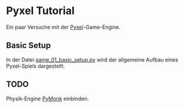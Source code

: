 # Pyxel Tutorial

Ein paar Versuche mit der [Pyxel](https://github.com/kitao/pyxel)-Game-Engine.

## Basic Setup

In der Datei [game_01_basic_setup.py](game_01_basic_setup.py) wird der allgemeine Aufbau eines
Pyxel-Spiels dargestellt.

## TODO

Physik-Engine [PyMonk](http://www.pymunk.org)
einbinden.
